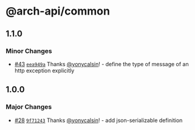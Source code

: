 # @arch-api/common

## 1.1.0

### Minor Changes

- [#43](https://github.com/yonycalsin/arch-api/pull/43) [`eea949a`](https://github.com/yonycalsin/arch-api/commit/eea949a58a622c27c1a158a3c7f829d47541ccad) Thanks [@yonycalsin](https://github.com/yonycalsin)! - define the type of message of an http exception explicitly

## 1.0.0

### Major Changes

- [#28](https://github.com/yonycalsin/arch-api/pull/28) [`9f71243`](https://github.com/yonycalsin/arch-api/commit/9f7124355a5e51f1d02f3907e8cbe6c6a48bf80a) Thanks [@yonycalsin](https://github.com/yonycalsin)! - add json-serializable definition
